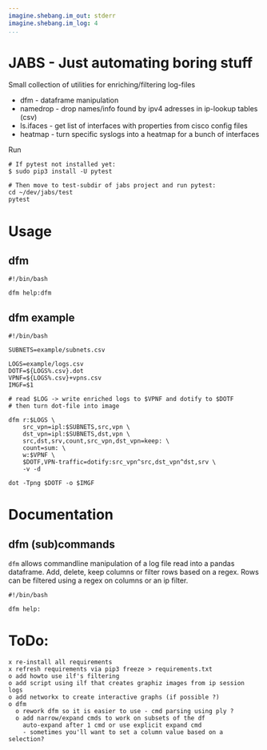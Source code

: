 ```yaml
---
imagine.shebang.im_out: stderr
imagine.shebang.im_log: 4
...
```


# JABS - Just automating boring stuff

Small collection of utilities for enriching/filtering log-files

- dfm - dataframe manipulation
- namedrop - drop names/info found by ipv4 adresses in ip-lookup tables (csv)
- ls.ifaces - get list of interfaces with properties from cisco config files
- heatmap - turn specific syslogs into a heatmap for a bunch of interfaces

Run

```
# If pytest not installed yet:
$ sudo pip3 install -U pytest

# Then move to test-subdir of jabs project and run pytest:
cd ~/dev/jabs/test
pytest
```

# Usage

## dfm
```shebang
#!/bin/bash

dfm help:dfm
```

## dfm example

```{.shebang im_out=img,fcb}
#!/bin/bash

SUBNETS=example/subnets.csv

LOGS=example/logs.csv
DOTF=${LOGS%.csv}.dot
VPNF=${LOGS%.csv}+vpns.csv
IMGF=$1

# read $LOG -> write enriched logs to $VPNF and dotify to $DOTF
# then turn dot-file into image

dfm r:$LOGS \
    src_vpn=ipl:$SUBNETS,src,vpn \
    dst_vpn=ipl:$SUBNETS,dst,vpn \
    src,dst,srv,count,src_vpn,dst_vpn=keep: \
    count=sum: \
    w:$VPNF \
    $DOTF,VPN-traffic=dotify:src_vpn^src,dst_vpn^dst,srv \
    -v -d

dot -Tpng $DOTF -o $IMGF
```

# Documentation

## dfm (sub)commands

`dfm` allows commandline manipulation of a log file read into a pandas
dataframe.  Add, delete, keep columns or filter rows based on a regex.  Rows
can be filtered using a regex on columns or an ip filter.

```shebang
#!/bin/bash

dfm help:
```

# ToDo:

    x re-install all requirements
    x refresh requirements via pip3 freeze > requirements.txt
    o add howto use ilf's filtering
    o add script using ilf that creates graphiz images from ip session logs
    o add networkx to create interactive graphs (if possible ?)
    o dfm
      o rework dfm so it is easier to use - cmd parsing using ply ?
      o add narrow/expand cmds to work on subsets of the df
        auto-expand after 1 cmd or use explicit expand cmd
        - sometimes you'll want to set a column value based on a selection?
